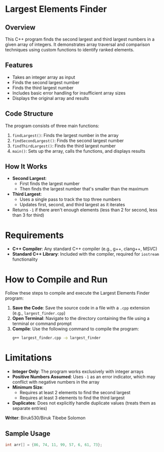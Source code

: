 # Largest Elements Finder

## Overview
This C++ program finds the second largest and third largest numbers in a given array of integers. It demonstrates array traversal and comparison techniques using custom functions to identify ranked elements.

## Features
- Takes an integer array as input
- Finds the second largest number
- Finds the third largest number
- Includes basic error handling for insufficient array sizes
- Displays the original array and results

## Code Structure
The program consists of three main functions:
1. `findLargest()`: Finds the largest number in the array
2. `findSecondLargest()`: Finds the second largest number
3. `findThirdLargest()`: Finds the third largest number
4. `main()`: Sets up the array, calls the functions, and displays results

## How It Works
- **Second Largest**: 
  - First finds the largest number
  - Then finds the largest number that's smaller than the maximum
- **Third Largest**: 
  - Uses a single pass to track the top three numbers
  - Updates first, second, and third largest as it iterates
- Returns `-1` if there aren't enough elements (less than 2 for second, less than 3 for third)

# Requirements

- **C++ Compiler**: Any standard C++ compiler (e.g., g++, clang++, MSVC)
- **Standard C++ Library**: Included with the compiler, required for `iostream` functionality

# How to Compile and Run

Follow these steps to compile and execute the Largest Elements Finder program:

1. **Save the Code**: Save the source code in a file with a `.cpp` extension (e.g., `largest_finder.cpp`)
2. **Open Terminal**: Navigate to the directory containing the file using a terminal or command prompt
3. **Compile**: Use the following command to compile the program:
   ```bash
   g++ largest_finder.cpp -o largest_finder
   
# Limitations

- **Integer Only**: The program works exclusively with integer arrays
- **Positive Numbers Assumed**: Uses `-1` as an error indicator, which may conflict with negative numbers in the array
- **Minimum Size**: 
  - Requires at least 2 elements to find the second largest
  - Requires at least 3 elements to find the third largest
- **Duplicates**: Does not explicitly handle duplicate values (treats them as separate entries)

**Writer**: Biruk530/Biruk Tibebe Solomon

## Sample Usage
```cpp
int arr[] = {86, 74, 11, 99, 57, 6, 61, 73};